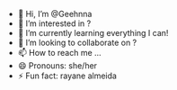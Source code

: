 - 👋 Hi, I’m @Geehnna
- 👀 I’m interested in ?
- 🌱 I’m currently learning everything I can!
- 💞️ I’m looking to collaborate on ?
- 📫 How to reach me ...
- 😄 Pronouns: she/her
- ⚡ Fun fact: rayane almeida

<!---
Geehnna/Geehnna is a ✨ special ✨ repository because its `README.md` (this file) appears on your GitHub profile.
You can click the Preview link to take a look at your changes.
--->
